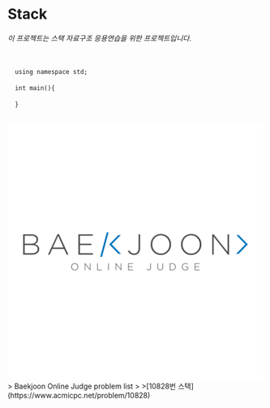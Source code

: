 # Stack

###### 이 프로젝트는 스택 자료구조 응용연습을 위한 프로젝트입니다.

<pre>
  <code>
  using namespace std;
  
  int main(){
      
  }
  </code>
</pre>

<img src = "백준.png">
> Baekjoon Online Judge problem list
>   >[10828번 스택](https://www.acmicpc.net/problem/10828)
